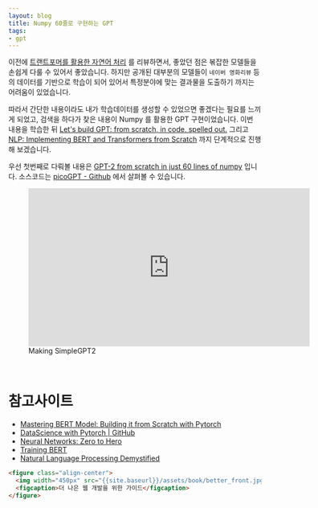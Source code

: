 ```yaml
---
layout: blog
title: Numpy 60줄로 구현하는 GPT
tags:
- gpt
---
```


이전에 [트랜트포머를 활용한 자연어 처리](https://yongbeomkim.github.io/contents/huggingface) 를 리뷰하면서, 좋았던 점은 볶잡한 모델들을 손쉽게 다룰 수 있어서 좋았습니다. 하지만 공개된 대부분의 모델들이 `네이버 영화리뷰` 등의 데이터를 기반으로 학습이 되어 있어서 특정분야에 맞는 결과물을 도출하기 까지는 어려움이 있었습니다.

따라서 간단한 내용이라도 내가 학습데이터를 생성할 수 있었으면 좋겠다는 필요를 느끼게 되었고, 검색을 하다가 찾은 내용이 Numpy 를 활용한 GPT 구현이었습니다. 이번 내용을 학습한 뒤 [Let's build GPT: from scratch, in code, spelled out.](https://youtu.be/kCc8FmEb1nY) 그리고 [NLP: Implementing BERT and Transformers from Scratch](https://www.youtube.com/watch?v=EPa98fyxZ-s&t=8166s) 까지 단계적으로 진행해 보겠습니다.

우선 첫번째로 다뤄볼 내용은 [GPT-2 from scratch in just 60 lines of numpy](https://jaykmody.com/blog/gpt-from-scratch/) 입니다. 소스코드는 [picoGPT - Github](https://github.com/jaymody/picoGPT) 에서 살펴볼 수 있습니다.

<figure class="align-center">
  <iframe width="560" height="315" 
    src="https://www.youtube.com/embed/8NCL03ZKNxY" 
    title="YouTube video player" frameborder="0" 
    allow="accelerometer; autoplay; clipboard-write; encrypted-media; gyroscope; picture-in-picture; web-share" 
    allowfullscreen
  ></iframe>
  <figcaption>Making SimpleGPT2</figcaption>
</figure>

<br/>

# 참고사이트
- [Mastering BERT Model: Building it from Scratch with Pytorch](https://medium.com/data-and-beyond/complete-guide-to-building-bert-model-from-sratch-3e6562228891)
- [DataScience with Pytorch | GitHub ](https://github.com/ChanCheeKean/DataScience/tree/main/13%20-%20NLP)
- [Neural Networks: Zero to Hero](https://www.youtube.com/playlist?list=PLAqhIrjkxbuWI23v9cThsA9GvCAUhRvKZ)
- [Training BERT](https://www.youtube.com/playlist?list=PLIUOU7oqGTLgQ7tCdDT0ARlRoh1127NSO)
- [Natural Language Processing Demystified](https://www.youtube.com/playlist?list=PLw3N0OFSAYSEC_XokEcX8uzJmEZSoNGuS)

```html
<figure class="align-center">
  <img width="450px" src="{{site.baseurl}}/assets/book/better_front.jpg">
  <figcaption>더 나은 웹 개발을 위한 가이드</figcaption>
</figure>
```
